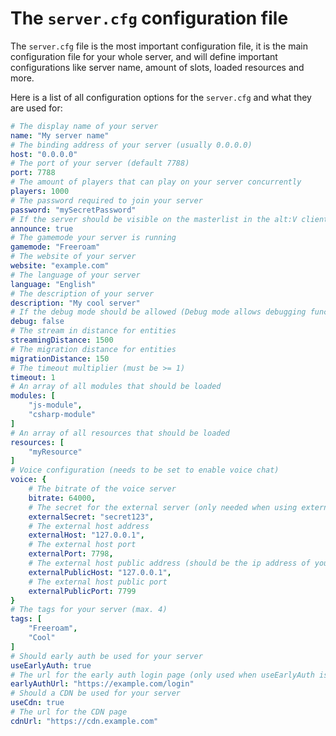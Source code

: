 # The `server.cfg` configuration file

The `server.cfg` file is the most important configuration file, it is the main configuration file for your whole server, and will define
important configurations like server name, amount of slots, loaded resources and more.

Here is a list of all configuration options for the `server.cfg` and what they are used for:
```yaml
# The display name of your server
name: "My server name"
# The binding address of your server (usually 0.0.0.0)
host: "0.0.0.0"
# The port of your server (default 7788)
port: 7788
# The amount of players that can play on your server concurrently
players: 1000
# The password required to join your server
password: "mySecretPassword"
# If the server should be visible on the masterlist in the alt:V client
announce: true
# The gamemode your server is running
gamemode: "Freeroam"
# The website of your server
website: "example.com"
# The language of your server
language: "English"
# The description of your server
description: "My cool server"
# If the debug mode should be allowed (Debug mode allows debugging functions like reconnect or the CEF debugger)
debug: false
# The stream in distance for entities
streamingDistance: 1500
# The migration distance for entities
migrationDistance: 150
# The timeout multiplier (must be >= 1)
timeout: 1
# An array of all modules that should be loaded
modules: [
    "js-module",
    "csharp-module"
]
# An array of all resources that should be loaded
resources: [
    "myResource"
]
# Voice configuration (needs to be set to enable voice chat)
voice: {
    # The bitrate of the voice server
    bitrate: 64000,
    # The secret for the external server (only needed when using externalHost)
    externalSecret: "secret123",
    # The external host address
    externalHost: "127.0.0.1",
    # The external host port
    externalPort: 7798,
    # The external host public address (should be the ip address of your server)
    externalPublicHost: "127.0.0.1",
    # The external host public port
    externalPublicPort: 7799
}
# The tags for your server (max. 4)
tags: [
    "Freeroam",
    "Cool"
]
# Should early auth be used for your server
useEarlyAuth: true
# The url for the early auth login page (only used when useEarlyAuth is true)
earlyAuthUrl: "https://example.com/login"
# Should a CDN be used for your server
useCdn: true
# The url for the CDN page
cdnUrl: "https://cdn.example.com"
```
